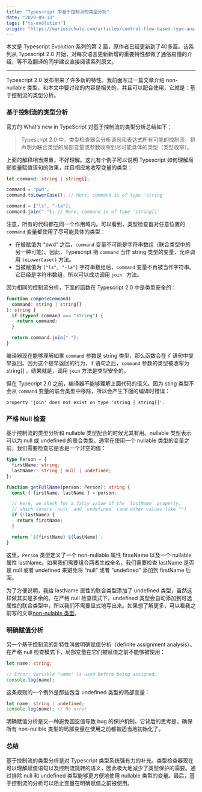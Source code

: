 ```yaml
---
title: "Typescript 中基于控制流的类型分析"
date: "2020-09-13"
tags: ["ts-evolution"]
origin: "https://mariusschulz.com/articles/control-flow-based-type-analysis-in-typescript"
---
```



本文是 Typescript Evolution 系列的第 2 篇，原作者已经更新到了40多篇。该系列从 Typescript 2.0 开始，对每次语言更新新增的重要特性都做了通俗易懂的介绍，等不及翻译的同学建议直接阅读系列原文。

---

Typescript 2.0 发布带来了许多新的特性。我前面写过一篇文章介绍 non-nullable 类型，和本文中要讨论的内容是相关的，并且可以配合使用，它就是：基于控制流的类型分析。

### 基于控制流的类型分析

官方的 What‘s new in TypeScript 对基于控制流的类型分析总结如下：

> Typescript 2.0 中，类型检查器会分析语句和表达式所有可能的控制流，将声明为联合类型的局部变量或参数收窄到尽可能具体的类型（类型收窄）。

上面的解释相当滞重，不好理解。这儿有个例子可以说明 Typescript 如何理解局部变量赋值语句的效果，并且相应地收窄变量的类型：

```typescript
let command: string | string[];

command = "pwd";
command.toLowerCase(); // Here, command is of type 'string'

command = ["ls", "-la"];
command.join(" "); // Here, command is of type 'string[]'
```

注意，所有的代码都在同一个作用域内。可以看到，类型检查器对任意位置的 `command` 变量都使用了尽可能具体的类型：

- 在被赋值为 “pwd” 之后，`command` 变量不可能是字符串数组（联合类型中的另一种可能）。因此，Typescript 把 `command` 当作 string 类型的变量，允许调用 `toLowerCase()` 方法。
- 当被赋值为 `["ls", "-la"]` 字符串数组后，`command` 变量不再被当作字符串。它已经是字符串数组，所以可以成功调用 `join
  ` 方法。

因为相同的控制流分析，下面的函数在 Typescript 2.0 中是类型安全的：

```typescript
function composeCommand(
  command: string | string[]
): string {
  if (typeof command === "string") {
    return command;
  }

  return command.join(" ");
}
```

编译器现在能够理解如果 `command` 参数是 string 类型，那么函数会在 if 语句中提早返回。因为这个提早返回的行为，if 语句之后，`command` 参数的类型被收窄为 string[] 。结果就是，调用 `join` 方法是类型安全的。

但在 Typecript 2.0 之前，编译器不能够理解上面代码的语义。因为 sting 类型不会从 `command` 变量的联合类型中移除，所以会产生下面的编译时错误：

```
property 'join' does not exist on type 'string | string[]'.
```

### 严格 Null 检查

基于控制流的类型分析和 nullable 类型配合的时候尤其有用。nullable 类型表示可以为 null 或 undefined 的联合类型。通常在使用一个 nullable 类型的变量之前，我们需要检查它是否是一个非空的值：

```typescript
type Person = {
  firstName: string;
  lastName?: string | null | undefined;
};

function getFullName(person: Person): string {
  const { firstName, lastName } = person;

  // Here, we check for a falsy value of the `lastName` property,
  // which covers `null` and `undefined` (and other values like "")
  if (!lastName) {
    return firstName;
  }

  return `${firstName} ${lastName}`;
}
```

这里，`Person` 类型定义了一个 non-nullable 属性 firseName 以及一个 nullable 属性 lastName。如果我们需要组合两者生成全名，我们需要检查 lastName 是否是 null 或者 undefined 来避免将 “null” 或者 “undefined” 添加到 firstName 后面。

为了方便说明，我给 lastName 属性的联合类型添加了 undefined 类型，虽然这样做其实是多余的。在严格 null 检查模式下，undefined 类型会自动添加到可选属性的联合类型中，所以我们不需要显式地写出来。如果想了解更多，可以看我之前写的文章[non-nulable 类型](https://mariusschulz.com/articles/typescript-2-0-non-nullable-types)。

### 明确赋值分析

另一个基于控制流的新特性叫做明确赋值分析（definite assignment analysis）。在严格 null 检查模式下，局部变量在它们被赋值之前不能够被使用：

```typescript
let name: string;

// Error: Variable 'name' is used before being assigned.
console.log(name);
```

这条规则的一个例外是那些包含 undefined 类型的局部变量：

```typescript
let name: string | undefined;
console.log(name); // No error
```

明确赋值分析是又一种避免因空值导致 bug 的保护机制。它背后的思考是，确保所有 non-nullble 类型的局部变量在使用之前都被适当地初始化了。

### 总结

基于控制流的类型分析是对 Typescript 类型系统强有力的补充。类型检查器现在可以理解赋值语句以及控制流跳转的语义，因此极大地减少了类型保护的需要。通过排除 null 和 undefined 类型能够更方便地使用 nullable 类型的变量。最后，基于控制流的分析可以阻止变量在明确赋值之前被使用。







